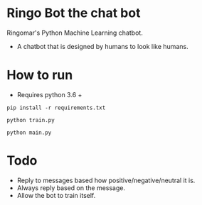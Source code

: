 # Ringo Bot the chat bot
Ringomar's Python Machine Learning chatbot.
- A chatbot that is designed by humans to look like humans.

# How to run
+ Requires python 3.6 + 

`pip install -r requirements.txt`

`python train.py` 

`python main.py`

# Todo
- Reply to messages based how positive/negative/neutral it is.
- Always reply based on the message.
- Allow the bot to train itself.
